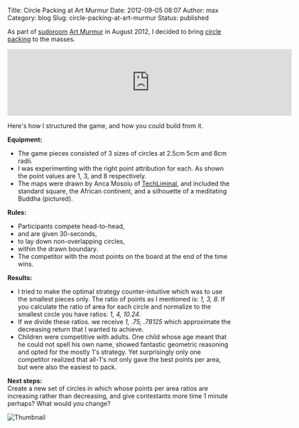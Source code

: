 Title: Circle Packing at Art Murmur
Date: 2012-09-05 08:07
Author: max
Category: blog
Slug: circle-packing-at-art-murmur
Status: published

As part of [sudoroom](http://sudoroom.org/) [Art Murmur](http://oaklandartmurmur.org/) in August 2012, I decided to bring [circle packing](http://en.wikipedia.org/wiki/Circle_packing) to the masses.

<iframe src="http://www.youtube-nocookie.com/embed/_rN-bnvxOfM" style="width:640px !important" frameborder="0"></iframe>

Here's how I structured the game, and how you could build from it.

**Equipment:**

-   The game pieces consisted of 3 sizes of circles at 2.5cm 5cm and 8cm radii.
-   I was experimenting with the right point attribution for each. As shown the point values are 1, 3, and 8 respectively.
-   The maps were drawn by Anca Mosoiu of [TechLiminal](http://techliminal.com/), and included the standard square, the African continent, and a silhouette of a meditating Buddha (pictured).

**Rules:**

-   Participants compete head-to-head,
-   and are given 30-seconds,
-   to lay down non-overlapping circles,
-   within the drawn boundary.
-   The competitor with the most points on the board at the end of the time wins.

**Results:**

-   I tried to make the optimal strategy counter-intuitive which was to use the smallest pieces only. The ratio of points as I mentioned is: *1, 3, 8*. If you calculate the ratio of area for each circle and normalize to the smallest circle you have ratios: *1, 4, 10.24*.
-   If we divide these ratios. we receive *1, .75, .78125* which approximate the decreasing return that I wanted to achieve.
-   Children were competitive with adults. One child whose age meant that he could not spell his own name, showed fantastic geometric reasoning and opted for the mostly 1's strategy. Yet surprisingly only one competitor realized that all-1's not only gave the best points per area, but were also the easiest to pack.

**Next steps:**  
Create a new set of circles in which whose points per area ratios are increasing rather than decreasing, and give contestants more time 1 minute perhaps? What would you change?

![Thumbnail](http://i.ytimg.com/vi/_rN-bnvxOfM/1.jpg?1346830978202)
